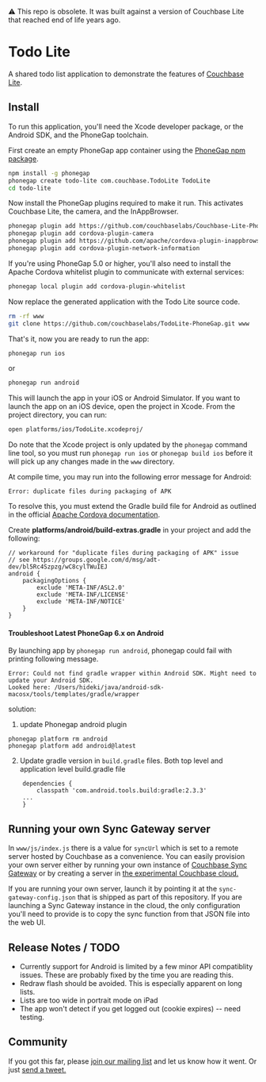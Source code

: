 ⚠️ This repo is obsolete.  It was built against a version of Couchbase Lite that reached end of life years ago.

# Todo Lite

A shared todo list application to demonstrate the features of [Couchbase Lite](http://github.com/couchbase/mobile).

## Install

To run this application, you'll need the Xcode developer package, or the Android SDK, and the PhoneGap toolchain.

First create an empty PhoneGap app container using the [PhoneGap npm package](https://npmjs.org/package/phonegap).

```sh
npm install -g phonegap
phonegap create todo-lite com.couchbase.TodoLite TodoLite
cd todo-lite
```

Now install the PhoneGap plugins required to make it run. This activates Couchbase Lite, the camera, and the InAppBrowser.

```sh
phonegap plugin add https://github.com/couchbaselabs/Couchbase-Lite-PhoneGap-Plugin.git
phonegap plugin add cordova-plugin-camera
phonegap plugin add https://github.com/apache/cordova-plugin-inappbrowser.git 
phonegap plugin add cordova-plugin-network-information
```

If you're using PhoneGap 5.0 or higher, you'll also need to install the Apache Cordova whitelist plugin to communicate with external services:

```sh
phonegap local plugin add cordova-plugin-whitelist
```

Now replace the generated application with the Todo Lite source code.

```sh
rm -rf www
git clone https://github.com/couchbaselabs/TodoLite-PhoneGap.git www
```

That's it, now you are ready to run the app:

```sh
phonegap run ios
```

or

```sh
phonegap run android
```

This will launch the app in your iOS or Android Simulator. If you want to launch the app on an iOS device, open the project in Xcode. From the project directory, you can run:

```sh
open platforms/ios/TodoLite.xcodeproj/
```

Do note that the Xcode project is only updated by the `phonegap` command line tool, so you must run `phonegap run ios` or `phonegap build ios` before it will pick up any changes made in the `www` directory.

At compile time, you may run into the following error message for Android:

```
Error: duplicate files during packaging of APK
```

To resolve this, you must extend the Gradle build file for Android as outlined in the official [Apache Cordova documentation](https://cordova.apache.org/docs/en/5.0.0/guide_platforms_android_tools.md.html).

Create **platforms/android/build-extras.gradle** in your project and add the following:

```
// workaround for "duplicate files during packaging of APK" issue
// see https://groups.google.com/d/msg/adt-dev/bl5Rc4Szpzg/wC8cylTWuIEJ
android {
	packagingOptions {
		exclude 'META-INF/ASL2.0'
		exclude 'META-INF/LICENSE'
		exclude 'META-INF/NOTICE'
	}
}
```

#### Troubleshoot Latest PhoneGap 6.x on Android

By launching app by `phonegap run android`, phonegap could fail with printing following message.
```
Error: Could not find gradle wrapper within Android SDK. Might need to update your Android SDK.
Looked here: /Users/hideki/java/android-sdk-macosx/tools/templates/gradle/wrapper
```

solution:
1. update Phonegap android plugin
```
phonegap platform rm android
phonegap platform add android@latest
```
2. Update gradle version in `build.gradle` files. Both top level and application level build.gradle file
```
    dependencies {
        classpath 'com.android.tools.build:gradle:2.3.3'
	...
    }
```

## Running your own Sync Gateway server

In `www/js/index.js` there is a value for `syncUrl` which is set to a remote server hosted by Couchbase as a convenience. You can easily provision your own server either by running your own instance of [Couchbase Sync Gateway](https://github.com/couchbase/sync_gateway) or by creating a server in [the experimental Couchbase cloud.](http://console.couchbasecloud.com/)

If you are running your own server, launch it by pointing it at the `sync-gateway-config.json` that is shipped as part of this repository. If you are launching a Sync Gateway instance in the cloud, the only configuration you'll need to provide is to copy the sync function from that JSON file into the web UI.

## Release Notes / TODO

* Currently support for Android is limited by a few minor API compatiblity issues. These are probably fixed by the time you are reading this.
* Redraw flash should be avoided. This is especially apparent on long lists.
* Lists are too wide in portrait mode on iPad
* The app won't detect if you get logged out (cookie expires) -- need testing.

## Community

If you got this far, please [join our mailing list](https://groups.google.com/forum/#!forum/mobile-couchbase) and let us know how it went. Or just [send a tweet.](https://twitter.com/intent/tweet?text=I'm%20using%20@Couchbase%20Lite%20with%20@PhoneGap)
